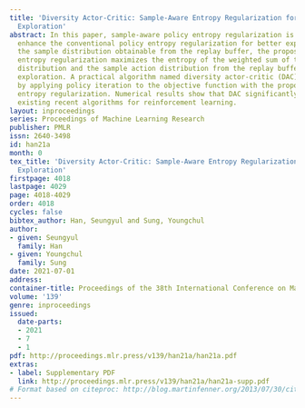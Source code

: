 ```yaml
---
title: 'Diversity Actor-Critic: Sample-Aware Entropy Regularization for Sample-Efficient
  Exploration'
abstract: In this paper, sample-aware policy entropy regularization is proposed to
  enhance the conventional policy entropy regularization for better exploration. Exploiting
  the sample distribution obtainable from the replay buffer, the proposed sample-aware
  entropy regularization maximizes the entropy of the weighted sum of the policy action
  distribution and the sample action distribution from the replay buffer for sample-efficient
  exploration. A practical algorithm named diversity actor-critic (DAC) is developed
  by applying policy iteration to the objective function with the proposed sample-aware
  entropy regularization. Numerical results show that DAC significantly outperforms
  existing recent algorithms for reinforcement learning.
layout: inproceedings
series: Proceedings of Machine Learning Research
publisher: PMLR
issn: 2640-3498
id: han21a
month: 0
tex_title: 'Diversity Actor-Critic: Sample-Aware Entropy Regularization for Sample-Efficient
  Exploration'
firstpage: 4018
lastpage: 4029
page: 4018-4029
order: 4018
cycles: false
bibtex_author: Han, Seungyul and Sung, Youngchul
author:
- given: Seungyul
  family: Han
- given: Youngchul
  family: Sung
date: 2021-07-01
address:
container-title: Proceedings of the 38th International Conference on Machine Learning
volume: '139'
genre: inproceedings
issued:
  date-parts:
  - 2021
  - 7
  - 1
pdf: http://proceedings.mlr.press/v139/han21a/han21a.pdf
extras:
- label: Supplementary PDF
  link: http://proceedings.mlr.press/v139/han21a/han21a-supp.pdf
# Format based on citeproc: http://blog.martinfenner.org/2013/07/30/citeproc-yaml-for-bibliographies/
---
```

